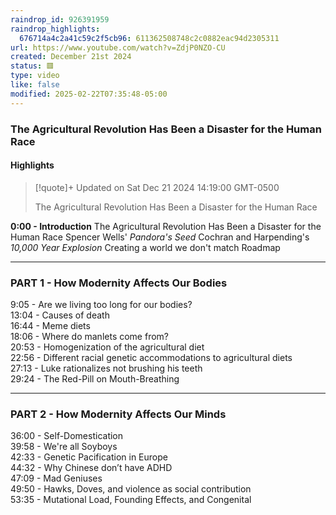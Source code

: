 ```yaml
---
raindrop_id: 926391959
raindrop_highlights:
  676714a4c2a41c59c2f5cb96: 611362508748c2c0882eac94d2305311
url: https://www.youtube.com/watch?v=ZdjP0NZO-CU
created: December 21st 2024
status: 🟥
type: video
like: false
modified: 2025-02-22T07:35:48-05:00
---
```



### The Agricultural Revolution Has Been a Disaster for the Human Race


#### Highlights

> [!quote]+ Updated on Sat Dec 21 2024 14:19:00 GMT-0500
>
> The Agricultural Revolution Has Been a Disaster for the Human Race


**0:00 - Introduction**
The Agricultural Revolution Has Been a Disaster for the Human Race
Spencer Wells' *Pandora's Seed*
Cochran and Harpending's *10,000 Year Explosion*
Creating a world we don't match
Roadmap

---

### PART 1 - How Modernity Affects Our Bodies

9:05 - Are we living too long for our bodies?  
13:04 - Causes of death  
16:44 - Meme diets  
18:06 - Where do manlets come from?  
20:53 - Homogenization of the agricultural diet  
22:56 - Different racial genetic accommodations to agricultural diets  
27:13 - Luke rationalizes not brushing his teeth  
29:24 - The Red-Pill on Mouth-Breathing  

---

### PART 2 - How Modernity Affects Our Minds

36:00 - Self-Domestication  
39:58 - We're all Soyboys  
42:33 - Genetic Pacification in Europe  
44:32 - Why Chinese don’t have ADHD  
47:09 - Mad Geniuses  
49:50 - Hawks, Doves, and violence as social contribution  
53:35 - Mutational Load, Founding Effects, and Congenital